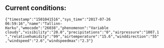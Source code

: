 ## Current conditions: 
 ``` {"timestamp":"1501041516","sys_time":"2017-07-26 06:59:16","name":"Tallinn-Harku","wmocode":"26038","phenomenon":"Variable clouds","visibility":"20.0","precipitations":"0","airpressure":"1007.1","relativehumidity":"99","airtemperature":"15.6","winddirection":"55","windspeed":"2.6","windspeedmax":"2.3"} ```
